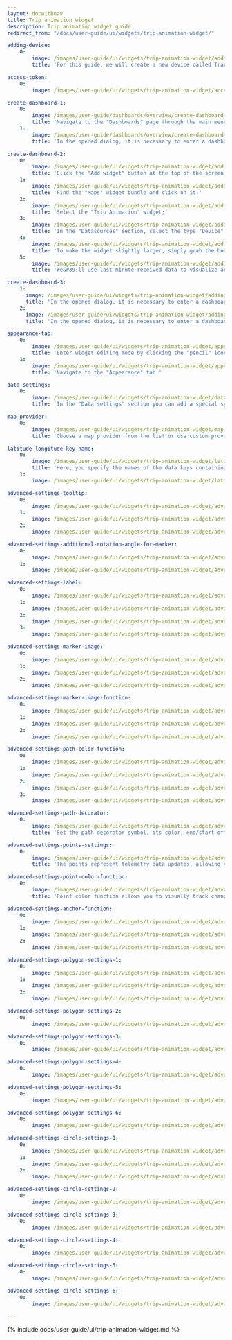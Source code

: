 ```yaml
---
layout: docwithnav
title: Trip animation widget
description: Trip animation widget guide
redirect_from: "/docs/user-guide/ui/widgets/trip-animation-widget/"

adding-device:
    0:
        image: /images/user-guide/ui/widgets/trip-animation-widget/adding-device-1-ce.png
        title: 'For this guide, we will create a new device called Tracker1, which receives longitude, latitude, speed, circle radius, status, and polygon coordinates as telemetry using an emulator written in JavaScript.'

access-token:
    0:
        image: /images/user-guide/ui/widgets/trip-animation-widget/access-token-1-ce.png

create-dashboard-1:
    0:
        image: /images/user-guide/dashboards/overview/create-dashboard-1-ce.png
        title: 'Navigate to the "Dashboards" page through the main menu on the left of the screen. Then, click the "+" sign in the upper right corner of the screen, and select "Create new dashboard" from the drop-down menu;'
    1:
        image: /images/user-guide/dashboards/overview/create-dashboard-2-ce.png
        title: 'In the opened dialog, it is necessary to enter a dashboard title, description is optional. Click "Add";'

create-dashboard-2:
    0:
        image: /images/user-guide/ui/widgets/trip-animation-widget/adding-widget-4-ce.png
        title: 'Click the "Add widget" button at the top of the screen or click the large "Add new widget" icon in the center of the screen (if this is your first widget on this dashboard);'
    1:
        image: /images/user-guide/ui/widgets/trip-animation-widget/adding-widget-5-ce.png
        title: 'Find the "Maps" widget bundle and click on it;'
    2:
        image: /images/user-guide/ui/widgets/trip-animation-widget/adding-widget-6-ce.png
        title: 'Select the "Trip Animation" widget;'
    3:
        image: /images/user-guide/ui/widgets/trip-animation-widget/adding-widget-7-ce.png
        title: 'In the "Datasources" section, select the type "Device" and specify the previously created device "Tracker1" as the data source. Add "latitude", "longitude", "speed", "status", "circleRadius", and "polygonCoordinates" as timeseries data keys;'
    4:
        image: /images/user-guide/ui/widgets/trip-animation-widget/adding-widget-8-ce.png
        title: 'To make the widget slightly larger, simply grab the bottom right corner and drag it. Click "Save" button in the upper right corner to save the dashboard;'
    5:
        image: /images/user-guide/ui/widgets/trip-animation-widget/adding-widget-9-ce.png
        title: 'We&#39;ll use last minute received data to visualize and change the aggregation function to "None" because we don’t need to guess possible data value for the next time period, we receive data in realtime without any errors;'

create-dashboard-3:
    1:
      image: /images/user-guide/ui/widgets/trip-animation-widget/adding-widget-10-ce.png
      title: 'In the opened dialog, it is necessary to enter a dashboard title, description is optional. Click "Add";'
    2:
      image: /images/user-guide/ui/widgets/trip-animation-widget/adding-widget-11-ce.png
      title: 'In the opened dialog, it is necessary to enter a dashboard title, description is optional. Click "Add";'

appearance-tab:
    0:
        image: /images/user-guide/ui/widgets/trip-animation-widget/appearance-tab-1-ce.png
        title: 'Enter widget editing mode by clicking the "pencil" icon in the upper right corner of the widget;'
    1:
        image: /images/user-guide/ui/widgets/trip-animation-widget/appearance-tab-2-ce.png
        title: 'Navigate to the "Appearance" tab.'

data-settings:
    0:
        image: /images/user-guide/ui/widgets/trip-animation-widget/data-settings-1-ce.png
        title: 'In the "Data settings" section you can add a special symbol that will be displayed next to the entity values. Additionally, you can set the number of digits to be displayed after the floating point number, and an alternative message when there is no data to display.'

map-provider:
    0:
        image: /images/user-guide/ui/widgets/trip-animation-widget/map-provider-settings-1-ce.png
        title: 'Choose a map provider from the list or use custom provider.'

latitude-longitude-key-name:
    0:
        image: /images/user-guide/ui/widgets/trip-animation-widget/latitude-longitude-key-name-1-ce.png
        title: 'Here, you specify the names of the data keys containing the coordinates of your entity. By default, these are "latitude" and "longitude". You also specify the normalization data step in milliseconds. By default, this value is set to 1000.'
    1:
        image: /images/user-guide/ui/widgets/trip-animation-widget/latitude-longitude-key-name-2-ce.png

advanced-settings-tooltip:
    0:
        image: /images/user-guide/ui/widgets/trip-animation-widget/advanced-settings-tooltip-1-ce.png
    1:
        image: /images/user-guide/ui/widgets/trip-animation-widget/advanced-settings-tooltip-2-ce.png
    2:
        image: /images/user-guide/ui/widgets/trip-animation-widget/advanced-settings-tooltip-3-ce.png

advanced-settings-additional-rotation-angle-for-marker:
    0:
        image: /images/user-guide/ui/widgets/trip-animation-widget/advanced-settings-additional-rotation-angle-for-marker-1-ce.png
    1:
        image: /images/user-guide/ui/widgets/trip-animation-widget/advanced-settings-additional-rotation-angle-for-marker-2-ce.png

advanced-settings-label:
    0:
        image: /images/user-guide/ui/widgets/trip-animation-widget/advanced-settings-label-1-ce.png
    1:
        image: /images/user-guide/ui/widgets/trip-animation-widget/advanced-settings-label-2-ce.png
    2:
        image: /images/user-guide/ui/widgets/trip-animation-widget/advanced-settings-label-3-ce.png
    3:
        image: /images/user-guide/ui/widgets/trip-animation-widget/advanced-settings-label-4-ce.png

advanced-settings-marker-image:
    0:
        image: /images/user-guide/ui/widgets/trip-animation-widget/advanced-settings-marker-image-1-ce.png
    1:
        image: /images/user-guide/ui/widgets/trip-animation-widget/advanced-settings-marker-image-2-ce.png
    2:
        image: /images/user-guide/ui/widgets/trip-animation-widget/advanced-settings-marker-image-3-ce.png

advanced-settings-marker-image-function:
    0:
        image: /images/user-guide/ui/widgets/trip-animation-widget/advanced-settings-marker-image-4-ce.png
    1:
        image: /images/user-guide/ui/widgets/trip-animation-widget/advanced-settings-marker-image-5-ce.png
    2:
        image: /images/user-guide/ui/widgets/trip-animation-widget/advanced-settings-marker-image-6-ce.png

advanced-settings-path-color-function:
    0:
        image: /images/user-guide/ui/widgets/trip-animation-widget/advanced-settings-path-color-function-1-ce.png
    1:
        image: /images/user-guide/ui/widgets/trip-animation-widget/advanced-settings-path-color-function-2-ce.png
    2:
        image: /images/user-guide/ui/widgets/trip-animation-widget/advanced-settings-path-color-function-3-ce.png
    3:
        image: /images/user-guide/ui/widgets/trip-animation-widget/advanced-settings-path-color-function-4-ce.png

advanced-settings-path-decorator:
    0:
        image: /images/user-guide/ui/widgets/trip-animation-widget/advanced-settings-path-decorator-1-ce.png
        title: 'Set the path decorator symbol, its color, end/start offset, repeatability, and size in pixels.'

advanced-settings-points-settings:
    0:
        image: /images/user-guide/ui/widgets/trip-animation-widget/advanced-settings-points-settings-1-ce.png
        title: 'The points represent telemetry data updates, allowing you to check each one individually. You have the option to specify the color and size (in pixels) of the points to match your preferences or use a color point function.'

advanced-settings-point-color-function:
    0:
        image: /images/user-guide/ui/widgets/trip-animation-widget/advanced-settings-point-color-function-1-ce.png
        title: 'Point color function allows you to visually track changes in data based on incoming telemetry from your entity.'

advanced-settings-anchor-function:
    0:
        image: /images/user-guide/ui/widgets/trip-animation-widget/advanced-settings-anchor-function-1-ce.png
    1:
        image: /images/user-guide/ui/widgets/trip-animation-widget/advanced-settings-anchor-function-2-ce.png
    2:
        image: /images/user-guide/ui/widgets/trip-animation-widget/advanced-settings-anchor-function-3-ce.png

advanced-settings-polygon-settings-1:
    0:
        image: /images/user-guide/ui/widgets/trip-animation-widget/advanced-settings-polygon-settings-1-ce.png
    1:
        image: /images/user-guide/ui/widgets/trip-animation-widget/advanced-settings-polygon-settings-2-ce.png
    2:
        image: /images/user-guide/ui/widgets/trip-animation-widget/advanced-settings-polygon-settings-3-ce.png

advanced-settings-polygon-settings-2:
    0:
        image: /images/user-guide/ui/widgets/trip-animation-widget/advanced-settings-polygon-settings-4-ce.png

advanced-settings-polygon-settings-3:
    0:
        image: /images/user-guide/ui/widgets/trip-animation-widget/advanced-settings-polygon-settings-5-ce.png

advanced-settings-polygon-settings-4:
    0:
        image: /images/user-guide/ui/widgets/trip-animation-widget/advanced-settings-polygon-settings-6-ce.png

advanced-settings-polygon-settings-5:
    0:
        image: /images/user-guide/ui/widgets/trip-animation-widget/advanced-settings-polygon-settings-7-ce.png

advanced-settings-polygon-settings-6:
    0:
        image: /images/user-guide/ui/widgets/trip-animation-widget/advanced-settings-polygon-settings-8-ce.png

advanced-settings-circle-settings-1:
    0:
        image: /images/user-guide/ui/widgets/trip-animation-widget/advanced-settings-circle-settings-1-ce.png
    1:
        image: /images/user-guide/ui/widgets/trip-animation-widget/advanced-settings-circle-settings-2-ce.png
    2:
        image: /images/user-guide/ui/widgets/trip-animation-widget/advanced-settings-circle-settings-3-ce.png

advanced-settings-circle-settings-2:
    0:
        image: /images/user-guide/ui/widgets/trip-animation-widget/advanced-settings-circle-settings-4-ce.png

advanced-settings-circle-settings-3:
    0:
        image: /images/user-guide/ui/widgets/trip-animation-widget/advanced-settings-circle-settings-5-ce.png

advanced-settings-circle-settings-4:
    0:
        image: /images/user-guide/ui/widgets/trip-animation-widget/advanced-settings-circle-settings-6-ce.png

advanced-settings-circle-settings-5:
    0:
        image: /images/user-guide/ui/widgets/trip-animation-widget/advanced-settings-circle-settings-7-ce.png

advanced-settings-circle-settings-6:
    0:
        image: /images/user-guide/ui/widgets/trip-animation-widget/advanced-settings-circle-settings-8-ce.png

---
```


{% include docs/user-guide/ui/trip-animation-widget.md %}
